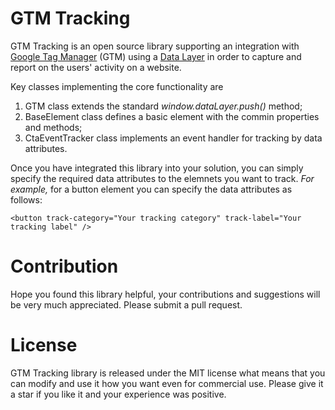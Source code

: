 # GTM Tracking
GTM Tracking is an open source library supporting an integration with [Google Tag Manager](https://developers.google.com/tag-manager/) (GTM) using a [Data Layer](https://developers.google.com/tag-manager/devguide#datalayer) in order to capture and report on the users' activity on a website.

Key classes implementing the core functionality are
1. GTM class extends the standard _window.dataLayer.push()_ method;
2. BaseElement class defines a basic element with the commin properties and methods;
3. CtaEventTracker class implements an event handler for tracking by data attributes.

Once you have integrated this library into your solution, you can simply specify the required data attributes to the elemnets you want to track. _For example,_ for a button element you can specify the data attributes as follows:

```<button track-category="Your tracking category" track-label="Your tracking label" />```

# Contribution
Hope you found this library helpful, your contributions and suggestions will be very much appreciated. Please submit a pull request.

# License
GTM Tracking library is released under the MIT license what means that you can modify and use it how you want even for commercial use. Please give it a star if you like it and your experience was positive.
